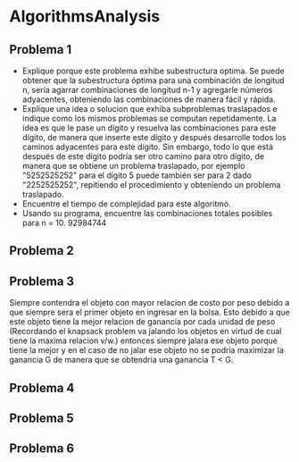 # AlgorithmsAnalysis

## Problema 1

* Explique porque este problema exhibe subestructura optima.
Se puede obtener que la subestructura óptima para una combinación de longitud n, sería agarrar combinaciones de longitud n-1 y agregarle números adyacentes, obteniendo las combinaciones de manera fácil y rápida.
* Explique una idea o solucion que exhiba subproblemas traslapados e indique como los mismos problemas se computan repetidamente.
La idea es que le pase un dígito y resuelva las combinaciones para este dígito, de manera que inserte este dígito y después desarrolle todos los caminos adyacentes para este dígito. Sin embargo, todo lo que está después de este dígito podría ser otro camino para otro dígito, de manera que se obtiene un problema traslapado, por ejemplo "5252525252" para el dígito 5 puede también ser para 2 dado "2252525252", repitiendo el procedimiento y obteniendo un problema traslapado.
* Encuentre el tiempo de complejidad para este algoritmo.
* Usando su programa, encuentre las combinaciones totales posibles para n = 10.
92984744

## Problema 2

## Problema 3
Siempre contendra el objeto con mayor relacion de costo por peso debido a que siempre sera el primer objeto en ingresar en la bolsa. Esto debido a que este objeto tiene la mejor relacion de ganancia por cada unidad de peso (Recordando el knapsack problem va jalando los objetos en virtud de cual tiene la maxima relacion v/w.) entonces siempre jalara ese objeto porque tiene la mejor y en el caso de no jalar ese objeto no se podria maximizar la ganancia G de manera que se obtendria una ganancia T < G.
## Problema 4

## Problema 5

## Problema 6